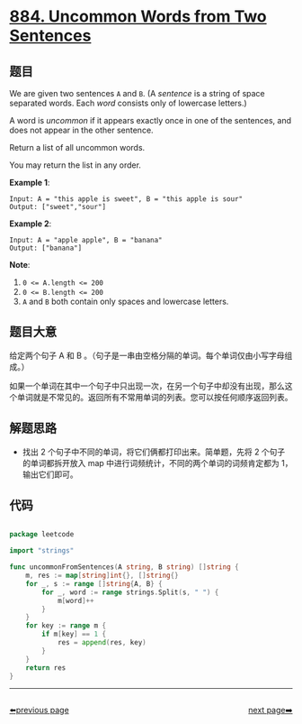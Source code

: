# [884. Uncommon Words from Two Sentences](https://leetcode.com/problems/uncommon-words-from-two-sentences/)


## 题目

We are given two sentences `A` and `B`. (A *sentence* is a string of space separated words. Each *word* consists only of lowercase letters.)

A word is *uncommon* if it appears exactly once in one of the sentences, and does not appear in the other sentence.

Return a list of all uncommon words.

You may return the list in any order.

**Example 1**:

    Input: A = "this apple is sweet", B = "this apple is sour"
    Output: ["sweet","sour"]

**Example 2**:

    Input: A = "apple apple", B = "banana"
    Output: ["banana"]

**Note**:

1. `0 <= A.length <= 200`
2. `0 <= B.length <= 200`
3. `A` and `B` both contain only spaces and lowercase letters.


## 题目大意

给定两个句子 A 和 B 。（句子是一串由空格分隔的单词。每个单词仅由小写字母组成。）

如果一个单词在其中一个句子中只出现一次，在另一个句子中却没有出现，那么这个单词就是不常见的。返回所有不常用单词的列表。您可以按任何顺序返回列表。


## 解题思路

- 找出 2 个句子中不同的单词，将它们俩都打印出来。简单题，先将 2 个句子的单词都拆开放入 map 中进行词频统计，不同的两个单词的词频肯定都为 1，输出它们即可。


## 代码

```go

package leetcode

import "strings"

func uncommonFromSentences(A string, B string) []string {
	m, res := map[string]int{}, []string{}
	for _, s := range []string{A, B} {
		for _, word := range strings.Split(s, " ") {
			m[word]++
		}
	}
	for key := range m {
		if m[key] == 1 {
			res = append(res, key)
		}
	}
	return res
}

```



----------------------------------------------
<div style="display: flex;justify-content: space-between;align-items: center;">
<p><a href="https://books.halfrost.com/leetcode/ChapterFour/0800~0899/0881.Boats-to-Save-People/">⬅️previous page</a></p>
<p><a href="https://books.halfrost.com/leetcode/ChapterFour/0800~0899/0885.Spiral-Matrix-III/">next page➡️</a></p>
</div>
